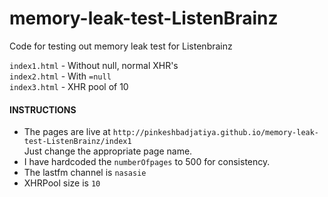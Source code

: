# memory-leak-test-ListenBrainz
Code for testing out memory leak test for Listenbrainz


`index1.html`  -  Without null, normal XHR's  
`index2.html`  -  With `=null`  
`index3.html`  -  XHR pool of 10  


#### INSTRUCTIONS

- The pages are live at `http://pinkeshbadjatiya.github.io/memory-leak-test-ListenBrainz/index1`  
  Just change the appropriate page name.
- I have hardcoded the `numberOfpages` to 500 for consistency.
- The lastfm channel is `nasasie`
- XHRPool size is `10`
